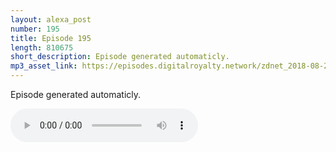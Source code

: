 ```yaml
---
layout: alexa_post
number: 195
title: Episode 195
length: 810675
short_description: Episode generated automaticly.
mp3_asset_link: https://episodes.digitalroyalty.network/zdnet_2018-08-25_01-00-03.mp3
---
```


Episode generated automaticly.

<audio controls>
    <source src="{{ page.mp3_asset_link }}" type="audio/mpeg">
</audio>